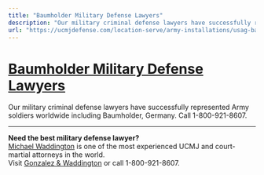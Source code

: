 ```yaml
---
title: "Baumholder Military Defense Lawyers"
description: "Our military criminal defense lawyers have successfully represented Army soldiers worldwide including Baumholder, Germany. Call 1-800-921-8607. "
url: "https://ucmjdefense.com/location-serve/army-installations/usag-baumholder-military-defense-lawyers.html"
---
```


# [Baumholder Military Defense Lawyers](https://ucmjdefense.com/location-serve/army-installations/usag-baumholder-military-defense-lawyers.html)

Our military criminal defense lawyers have successfully represented Army soldiers worldwide including Baumholder, Germany. Call 1-800-921-8607. 

---

**Need the best military defense lawyer?**  
[Michael Waddington](https://ucmjdefense.com/attorneys/michael-stewart-waddington-partner.html) is one of the most experienced UCMJ and court-martial attorneys in the world.  
Visit [Gonzalez & Waddington](https://ucmjdefense.com) or call 1-800-921-8607.
